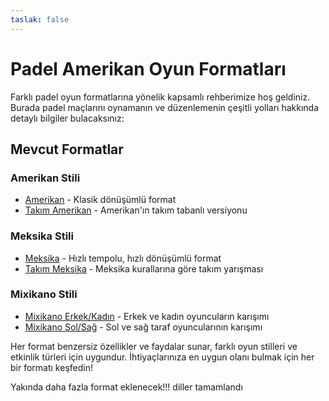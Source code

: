 ```yaml
---
taslak: false
---
```


# Padel Amerikan Oyun Formatları

Farklı padel oyun formatlarına yönelik kapsamlı rehberimize hoş geldiniz. Burada padel maçlarını oynamanın ve düzenlemenin çeşitli yolları hakkında detaylı bilgiler bulacaksınız:

## Mevcut Formatlar

### Amerikan Stili
- [Amerikan](/tr/americano) - Klasik dönüşümlü format
- [Takım Amerikan](/tr/team-americano) - Amerikan'ın takım tabanlı versiyonu

### Meksika Stili
- [Meksika](/tr/mexicano) - Hızlı tempolu, hızlı dönüşümlü format
- [Takım Meksika](/tr/team-mexicano) - Meksika kurallarına göre takım yarışması

### Mixikano Stili
- [Mixikano Erkek/Kadın](/tr/mixicano) - Erkek ve kadın oyuncuların karışımı
- [Mixikano Sol/Sağ](/tr/mixicano) - Sol ve sağ taraf oyuncularının karışımı

Her format benzersiz özellikler ve faydalar sunar, farklı oyun stilleri ve etkinlik türleri için uygundur. İhtiyaçlarınıza en uygun olanı bulmak için her bir formatı keşfedin!

Yakında daha fazla format eklenecek!!! diller tamamlandı